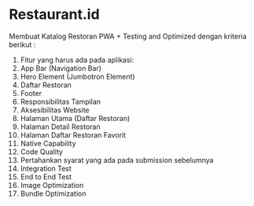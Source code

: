 # Restaurant.id
Membuat Katalog Restoran PWA + Testing and Optimized dengan kriteria berikut :
1. Fitur yang harus ada pada aplikasi: 
2. App Bar (Navigation Bar)
3. Hero Element (Jumbotron Element)
4. Daftar Restoran
5. Footer
6. Responsibilitas Tampilan
7. Aksesibilitas Website
8. Halaman Utama (Daftar Restoran)
9. Halaman Detail Restoran
10. Halaman Daftar Restoran Favorit
11. Native Capability
12. Code Quality
13. Pertahankan syarat yang ada pada submission sebelumnya
14. Integration Test
15. End to End Test
16. Image Optimization
17. Bundle Optimization

